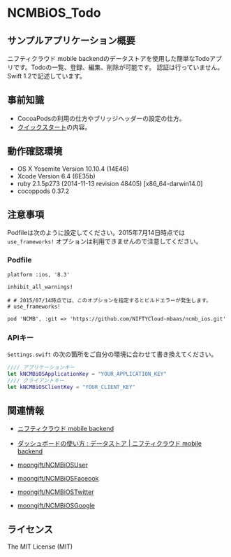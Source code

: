 # NCMBiOS_Todo

## サンプルアプリケーション概要

ニフティクラウド mobile backendのデータストアを使用した簡単なTodoアプリです。Todoの一覧、登録、編集、削除が可能です。
認証は行っていません。 Swift 1.2で記述しています。

## 事前知識

- CocoaPodsの利用の仕方やブリッジヘッダーの設定の仕方。
- [クイックスタート](http://mb.cloud.nifty.com/doc/quickstart_ios.html)の内容。

## 動作確認環境

- OS X Yosemite Version 10.10.4 (14E46)
- Xcode Version 6.4 (6E35b)
- ruby 2.1.5p273 (2014-11-13 revision 48405) [x86_64-darwin14.0]
- cocoppods 0.37.2


## 注意事項

Podfileは次のように設定してください。2015年7月14日時点では `use_frameworks!` オプションは利用できませんので注意してください。

### Podfile

```
platform :ios, '8.3'

inhibit_all_warnings!

# # 2015/07/14時点では、このオプションを指定するとビルドエラーが発生します。
# use_frameworks!

pod 'NCMB', :git => 'https://github.com/NIFTYCloud-mbaas/ncmb_ios.git'
```

### APIキー

`Settings.swift` の次の箇所をご自分の環境に合わせて書き換えてください。

```Swift
//// アプリケーションキー
let kNCMBiOSApplicationKey = "YOUR_APPLICATION_KEY"
//// クライアントキー
let kNCMBiOSClientKey = "YOUR_CLIENT_KEY"
```

## 関連情報

- [ニフティクラウド mobile backend](http://mb.cloud.nifty.com/)
- [ダッシュボードの使い方 : データストア | ニフティクラウド mobile backend](http://mb.cloud.nifty.com/doc/current/dashboard/datastore.html)

- [moongift/NCMBiOSUser](https://github.com/moongift/NCMBiOSUser)
- [moongift/NCMBiOSFaceook](https://github.com/moongift/NCMBiOSFaceook  )
- [moongift/NCMBiOSTwitter](https://github.com/moongift/NCMBiOSTwitter)
- [moongift/NCMBiOSGoogle](https://github.com/moongift/NCMBiOSGoogle)

## ライセンス

The MIT License (MIT)
